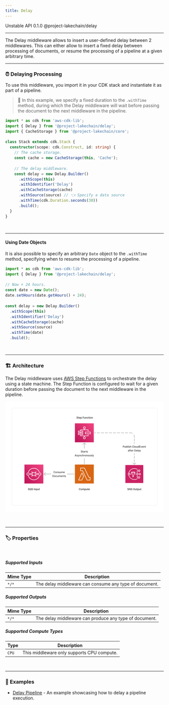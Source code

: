 ```yaml
---
title: Delay
---
```


<span title="Label: Pro" data-view-component="true" class="Label Label--api text-uppercase">
  Unstable API
</span>
<span title="Label: Pro" data-view-component="true" class="Label Label--version text-uppercase">
  0.1.0
</span>
<span title="Label: Pro" data-view-component="true" class="Label Label--package">
  @project-lakechain/delay
</span>
<br>

---

The Delay middleware allows to insert a user-defined delay between 2 middlewares. This can either allow to insert a fixed delay between processing of documents, or resume the processing of a pipeline at a given arbitrary time.

---

### ⏰ Delaying Processing

To use this middleware, you import it in your CDK stack and instantiate it as part of a pipeline.

> 💁 In this example, we specify a fixed duration to the `.withTime` method, during which the Delay middleware will wait before passing the document to the next middleware in the pipeline.

```typescript
import * as cdk from 'aws-cdk-lib';
import { Delay } from '@project-lakechain/delay';
import { CacheStorage } from '@project-lakechain/core';

class Stack extends cdk.Stack {
  constructor(scope: cdk.Construct, id: string) {
    // The cache storage.
    const cache = new CacheStorage(this, 'Cache');
        
    // The delay middleware.
    const delay = new Delay.Builder()
      .withScope(this)
      .withIdentifier('Delay')
      .withCacheStorage(cache)
      .withSource(source) // 👈 Specify a data source
      .withTime(cdk.Duration.seconds(30))
      .build();
  }
}
```

<br>

---

#### Using Date Objects

It is also possible to specify an arbitrary `Date` object to the `.withTime` method, specifying when to resume the processing of a pipeline.

```typescript
import * as cdk from 'aws-cdk-lib';
import { Delay } from '@project-lakechain/delay';

// Now + 24 hours.
const date = new Date();
date.setHours(date.getHours() + 24);

const delay = new Delay.Builder()
  .withScope(this)
  .withIdentifier('Delay')
  .withCacheStorage(cache)
  .withSource(source)
  .withTime(date)
  .build();
```

<br>

---

### 🏗️ Architecture

The Delay middleware uses [AWS Step Functions](https://aws.amazon.com/step-functions/) to orchestrate the delay using a state machine. The Step Function is configured to wait for a given duration before passing the document to the next middleware in the pipeline.

![Delay Architecture](../../../assets/delay-architecture.png)

<br>

---

### 🏷️ Properties

<br>

##### Supported Inputs

| Mime Type | Description |
| --------- | ----------- |
| `*/*`     | The delay middleware can consume any type of document. |

##### Supported Outputs

| Mime Type | Description |
| --------- | ----------- |
| `*/*`     | The delay middleware can produce any type of document. |

##### Supported Compute Types

| Type  | Description |
| ----- | ----------- |
| `CPU` | This middleware only supports CPU compute. |

<br>

---

### 📖 Examples

- [Delay Pipeline](https://github.com/awslabs/project-lakechain/tree/main/examples/simple-pipelines/delay-pipeline) - An example showcasing how to delay a pipeline execution.
